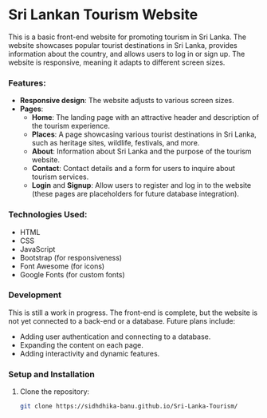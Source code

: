 # Sri Lankan Tourism Website

This is a basic front-end website for promoting tourism in Sri Lanka. The website showcases popular tourist destinations in Sri Lanka, provides information about the country, and allows users to log in or sign up. The website is responsive, meaning it adapts to different screen sizes. 

### Features:
- **Responsive design**: The website adjusts to various screen sizes.
- **Pages**:
  - **Home**: The landing page with an attractive header and description of the tourism experience.
  - **Places**: A page showcasing various tourist destinations in Sri Lanka, such as heritage sites, wildlife, festivals, and more.
  - **About**: Information about Sri Lanka and the purpose of the tourism website.
  - **Contact**: Contact details and a form for users to inquire about tourism services.
  - **Login** and **Signup**: Allow users to register and log in to the website (these pages are placeholders for future database integration).

### Technologies Used:
- HTML
- CSS
- JavaScript
- Bootstrap (for responsiveness)
- Font Awesome (for icons)
- Google Fonts (for custom fonts)

### Development
This is still a work in progress. The front-end is complete, but the website is not yet connected to a back-end or a database. Future plans include:
- Adding user authentication and connecting to a database.
- Expanding the content on each page.
- Adding interactivity and dynamic features.

### Setup and Installation
1. Clone the repository:
   ```bash
   git clone https://sidhdhika-banu.github.io/Sri-Lanka-Tourism/
